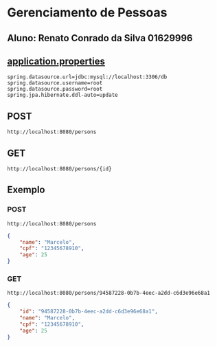 # Gerenciamento de Pessoas

## Aluno: Renato Conrado da Silva 01629996

## [application.properties](./src/main/resources/application.properties)

```properties
spring.datasource.url=jdbc:mysql://localhost:3306/db
spring.datasource.username=root
spring.datasource.password=root
spring.jpa.hibernate.ddl-auto=update
```

## POST

````
http://localhost:8080/persons
````

## GET

````
http://localhost:8080/persons/{id}
````

## Exemplo

### POST

````
http://localhost:8080/persons
````

````json
{
    "name": "Marcelo",
    "cpf": "12345678910",
    "age": 25
}
````

### GET

````
http://localhost:8080/persons/94587228-0b7b-4eec-a2dd-c6d3e96e68a1
````

````json
{
    "id": "94587228-0b7b-4eec-a2dd-c6d3e96e68a1",
    "name": "Marcelo",
    "cpf": "12345678910",
    "age": 25
}
````

